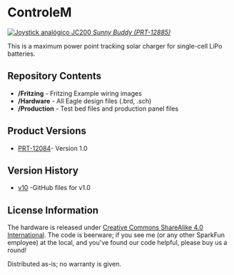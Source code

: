 ControleM
=========

[![Joystick analógico JC200](http://3.bp.blogspot.com/-hqsU5Gdmz_E/Ud2zLGnaRcI/AAAAAAAABj8/vSfEUgOKIYg/s1600/JC200.jpg)
*Sunny Buddy (PRT-12885)*](https://www.sparkfun.com/products/12885)

This is a maximum power point tracking solar charger for single-cell LiPo batteries. 

Repository Contents
-------------------
* **/Fritzing** - Fritzing Example wiring images
* **/Hardware** - All Eagle design files (.brd, .sch)
* **/Production** - Test bed files and production panel files

Product Versions
----------------
* [PRT-12084](https://www.sparkfun.com/products/12084)- Version 1.0

Version History
---------------
* [v10](https://github.com/sparkfun/SunnyBuddy/tree/HW_V1.0) -GitHub files for v1.0

License Information
-------------------
The hardware is released under [Creative Commons ShareAlike 4.0 International](https://creativecommons.org/licenses/by-sa/4.0/).
The code is beerware; if you see me (or any other SparkFun employee) at the local, and you've found our code helpful, please buy us a round!

Distributed as-is; no warranty is given.
